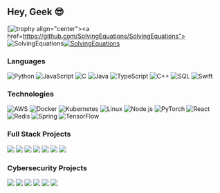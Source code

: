 ## Hey, Geek 😎
 [![trophy](https://github-profile-trophy.vercel.app/?username=SolvingEquations&theme=matrix)
align="center"><a href=https://github.com/SolvingEquations/SolvingEquations"><img title="SolvingEquations" src="https://github-readme-stats.vercel.app/api?username=SolvingEquations&show_icons=true&include_all_commits=true&theme=chartreuse-dark&cache_seconds=3200"></a><a href="https://github.com/SolvingEquations"><img title="SolvingEquations" src="https://github-readme-stats.vercel.app/api/top-langs/?username=Noob-hackers&layout=compact"></a>


### Languages

![Python](https://img.shields.io/badge/-Python-000?&logo=Python)
![JavaScript](https://img.shields.io/badge/-JavaScript-000?&logo=JavaScript)
![C](https://img.shields.io/badge/-C-000?&logo=C)
![Java](https://img.shields.io/badge/-Java-000?&logo=Java&logoColor=007396)
![TypeScript](https://img.shields.io/badge/-TypeScript-000?&logo=TypeScript)
![C++](https://img.shields.io/badge/-C++-000?&logo=c%2b%2b&logoColor=00599C)
![SQL](https://img.shields.io/badge/-SQL-000?&logo=MySQL)
![Swift](https://img.shields.io/badge/-Swift-000?&logo=Swift)

### Technologies

![AWS](https://img.shields.io/badge/-AWS-000?&logo=Amazon-AWS&logoColor=F90)
![Docker](https://img.shields.io/badge/-Docker-000?&logo=Docker)
![Kubernetes](https://img.shields.io/badge/-Kubernetes-000?&logo=Kubernetes)
![Linux](https://img.shields.io/badge/-Linux-000?&logo=Linux)
![Node.js](https://img.shields.io/badge/-Node.js-000?&logo=node.js)
![PyTorch](https://img.shields.io/badge/-PyTorch-000?&logo=PyTorch)
![React](https://img.shields.io/badge/-React-000?&logo=React)
![Redis](https://img.shields.io/badge/-Redis-000?&logo=Redis)
![Spring](https://img.shields.io/badge/-Spring-000?&logo=Spring)
![TensorFlow](https://img.shields.io/badge/-TensorFlow-000?&logo=TensorFlow)

### Full Stack Projects

[![](https://img.shields.io/badge/-🧬%20My%20Website-000)]()
[![](https://img.shields.io/badge/-🦠%20COVID‑19%20Dashboard-000)]()
[![](https://img.shields.io/badge/-📝%20Summarizer-000)]()
[![](https://img.shields.io/badge/-🔬%20Overwatch-000)]()
[![](https://img.shields.io/badge/-🛰%20KubeSat-000)]()
[![](https://img.shields.io/badge/-🔊%20Voice%20Poker-000)]()
[![](https://img.shields.io/badge/-🗺%20PokémonGo%20Map-000)]()

### Cybersecurity Projects

[![](https://img.shields.io/badge/-🩸%20Heartbleed-000)]()
[![](https://img.shields.io/badge/-🌊%20SYN%20Flood-000)]()
[![](https://img.shields.io/badge/-🗂%20Packet%20Sniffing%20%26%20Spoofing-000)]()
[![](https://img.shields.io/badge/-💉%20SQL%20Injection-000)]()
[![](https://img.shields.io/badge/-🛡%20Spectre%20%26%20Meltdown-000)]()
[![](https://img.shields.io/badge/-🌐%20Network%20Tools-000)]()



